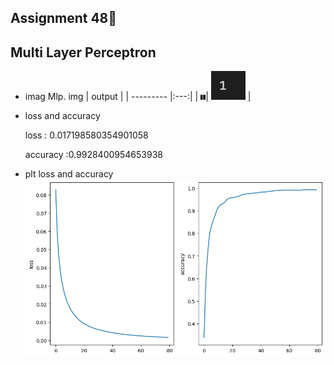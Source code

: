 ## Assignment 48🍡
## Multi Layer Perceptron
- imag Mlp.
   img | output |
  | --------- |:---:|
  | ![res](https://github.com/MohamadNematizadeh/Machine-Learning/blob/main/Assignment%2048/test.png?raw=true)| ![res](https://github.com/MohamadNematizadeh/Machine-Learning/blob/main/Assignment%2048/output.png?raw=true) |
 
- loss and accuracy

 
   loss : 0.017198580354901058

  
   accuracy :0.9928400954653938

- plt loss and accuracy
   ![res](https://github.com/MohamadNematizadeh/Machine-Learning/blob/main/Assignment%2048/output_loss.png?raw=true)

